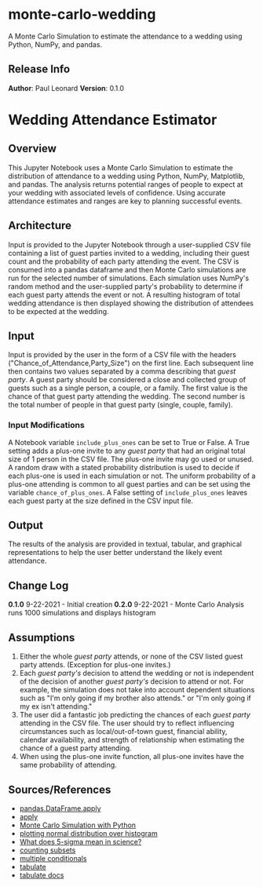 # monte-carlo-wedding
A Monte Carlo Simulation to estimate the attendance to a wedding using Python, NumPy, and pandas.


## Release Info
**Author**: Paul Leonard
**Version**: 0.1.0

# Wedding Attendance Estimator

## Overview
This Jupyter Notebook uses a Monte Carlo Simulation to estimate the distribution of attendance to a wedding using Python, NumPy, Matplotlib, and pandas.  The analysis returns potential ranges of people to expect at your wedding with associated levels of confidence.  Using accurate attendance estimates and ranges are key to planning successful events.


## Architecture
Input is provided to the Jupyter Notebook through a user-supplied CSV file containing a list of guest parties invited to a wedding, including their guest count and the probability of each party attending the event.  The CSV is consumed into a pandas dataframe and then Monte Carlo simulations are run for the selected number of simulations.  Each simulation uses NumPy's random method and the user-supplied party's probability to determine if each guest party attends the event or not.  A resulting histogram of total wedding attendance is then displayed showing the distribution of attendees to be expected at the wedding.


## Input
Input is provided by the user in the form of a CSV file with the headers ("Chance_of_Attendance,Party_Size") on the first line.  Each subsequent line then contains two values separated by a comma describing that *guest party*.  A guest party should be considered a close and collected group of guests such as a single person, a couple, or a family.  The first value is the chance of that guest party attending the wedding.  The second number is the total number of people in that guest party (single, couple, family).

### Input Modifications
A Notebook variable `include_plus_ones` can be set to True or False.  A True setting adds a plus-one invite to any *guest party* that had an original total size of 1 person in the CSV file.  The plus-one invite may go used or unused.  A random draw with a stated probability distribution is used to decide if each plus-one is used in each simulation or not.  The uniform probability of a plus-one attending is common to all guest parties and can be set using the variable `chance_of_plus_ones`.  A False setting of `include_plus_ones` leaves each guest party at the size defined in the CSV input file.


## Output
The results of the analysis are provided in textual, tabular, and graphical representations to help the user better understand the likely event attendance.


## Change Log
**0.1.0** 9-22-2021 - Initial creation
**0.2.0** 9-22-2021 - Monte Carlo Analysis runs 1000 simulations and displays histogram


## Assumptions
1. Either the whole *guest party* attends, or none of the CSV listed guest party attends.  (Exception for plus-one invites.)
1. Each *guest party's* decision to attend the wedding or not is independent of the decision of another *guest party's* decision to attend or not.  For example, the simulation does not take into account dependent situations such as  "I'm only going if my brother also attends." or "I'm only going if my ex isn't attending."
1. The user did a fantastic job predicting the chances of each *guest party* attending in the CSV file.  The user should try to reflect influencing circumstances such as local/out-of-town guest, financial ability, calendar availability, and strength of relationship when estimating the chance of a guest party attending.
1. When using the plus-one invite function, all plus-one invites have the same probability of attending.


## Sources/References
- [pandas.DataFrame.apply](https://pandas.pydata.org/docs/reference/api/pandas.DataFrame.apply.html)
- [apply](https://www.geeksforgeeks.org/create-a-new-column-in-pandas-dataframe-based-on-the-existing-columns/)
- [Monte Carlo Simulation with Python](https://pbpython.com/monte-carlo.html)
- [plotting normal distribution over histogram](https://matplotlib.org/3.1.1/gallery/statistics/histogram_features.html)
- [What does 5-sigma mean in science?](https://www.zmescience.com/science/what-5-sigma-means-0423423/)
- [counting subsets](https://stackoverflow.com/questions/35277075/python-pandas-counting-the-occurrences-of-a-specific-value)
- [multiple conditionals](https://stackoverflow.com/questions/20995196/pandas-counting-and-summing-specific-conditions)
- [tabulate](https://stackoverflow.com/questions/9535954/printing-lists-as-tabular-data)
- [tabulate docs](https://pypi.org/project/tabulate/0)
